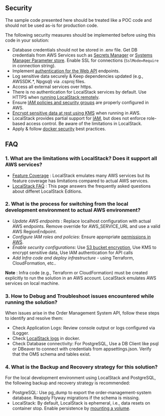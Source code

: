 ## Security

The sample code presented here should be treated like a POC code and should not be used as-is for production code.

The following security measures should be implemented before using this code in your solution:
- Database credentials should not be stored in .env file. Get DB credentials from AWS Services such as [Secrets Manager](https://docs.aws.amazon.com/redshift/latest/mgmt/data-api-secrets.html) or [Systems Manager Parameter store](https://docs.aws.amazon.com/systems-manager/latest/userguide/systems-manager-parameter-store.html). Enable SSL for connections (`SslMode=Require` in connection string).
- Implement [authentication for the Web API](https://docs.aws.amazon.com/apigateway/latest/developerguide/apigateway-control-access-to-api.html) endpoints.
- Log sensitive data securely & Keep dependencies updated (e.g., AWSSDK.*, Npgsql) via .csproj files.
- Access all external services over https.
- There is no authentication for LocalStack services by default. Use HTTPS when [running LocalStack remotely](https://docs.localstack.cloud/references/configuration/).
- Ensure [IAM policies and security groups](https://docs.aws.amazon.com/IAM/latest/UserGuide/best-practices.html) are properly configured in AWS.
- [Encrypt sensitive data at rest using KMS](https://docs.aws.amazon.com/network-firewall/latest/developerguide/kms-encryption-at-rest.html) when running in AWS.
- LocalStack provides partial support for [IAM](https://docs.localstack.cloud/user-guide/security-testing/iam-enforcement/), but does not enforce role-based access control. Be aware of the limitations in LocalStack.
- Apply & follow [docker security](https://docs.docker.com/engine/security/) best practices. 


## FAQ

### 1. What are the limitations with LocalStack? Does it support all AWS services?

- [Feature Coverage](https://docs.localstack.cloud/user-guide/aws/feature-coverage/) : LocalStack emulates many AWS services but its feature coverage has limitations compared to actual AWS services.
- [LocalStack FAQ](https://docs.localstack.cloud/getting-started/faq/) : This page answers the frequently asked questions about differet LocalStack Editions.

### 2. What is the process for switching from the local development environment to actual AWS environment?

- *Update AWS endpoints* : Replace localhost configuration with actual AWS endpoints. Remove override for AWS_SERVICE_URL and use a valid AWS RegionEndpoint.
- *Configure IAM roles and policies*: Ensure appropriate [permissions in AWS](https://docs.aws.amazon.com/IAM/latest/UserGuide/access_policies.html).
- *Enable security configurations*: Use [S3 bucket encryption](https://docs.aws.amazon.com/AmazonS3/latest/userguide/bucket-encryption.html), Use KMS to encrypt sensitive data, Use IAM authentication for API calls
- *Add Infra code and deploy infrastructure* - using Terraform, CloudFormation, etc..

**Note** : Infra code (e.g., Terraform or CloudFormation) must be created explicitly to run the solution in an AWS account. LocalStack emulates AWS services on local machine.

### 3. How to Debug and Troubleshoot issues encountered while running the solution?

When issues arise in the Order Management System API, follow these steps to identify and resolve them:
- Check Application Logs: Review console output or logs configured via ILogger. 
- Check [LocalStack logs](https://docs.localstack.cloud/references/logging/) in docker.
- Check Database connectivity: For PostgreSQL, Use a DB Client like psql or DBeaver to connect with credentials from appsettings.json. Verify that the OMS schema and tables exist.

### 4. What is the Backup and Recovery strategy for this solution?

For the local development environment using LocalStack and PostgreSQL, the following backup and recovery strategy is recommended:
- PostgreSQL: Use pg_dump to export the order-management-system database. Reapply Flyway migrations if the schema is missing.
- LocalStack: By default, LocalStack is ephemeral, i.e., data resets on container stop. Enable persistence by [mounting a volume](https://docs.localstack.cloud/references/filesystem/).
